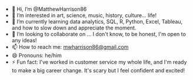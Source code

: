 - 👋 Hi, I’m @MatthewHarrison86
- 👀 I’m interested in art, science, music, history, culture... life!
- 🌱 I’m currently learning data analytics, SQL, R, Python, Excel, Tableau, and how to slow down and appreciate the moment.
- 💞️ I’m looking to collaborate on ... I don't know, to be honest, I'm open to any ideas!
- 📫 How to reach me: mwharrison86@gmail.com
- 😄 Pronouns: he/him
- ⚡ Fun fact: I've worked in customer service my whole life, and I'm ready to make a big career change. It's scary but I feel confident and excited!

<!---
MatthewHarrison86/MatthewHarrison86 is a ✨ special ✨ repository because its `README.md` (this file) appears on your GitHub profile.
You can click the Preview link to take a look at your changes.
--->
